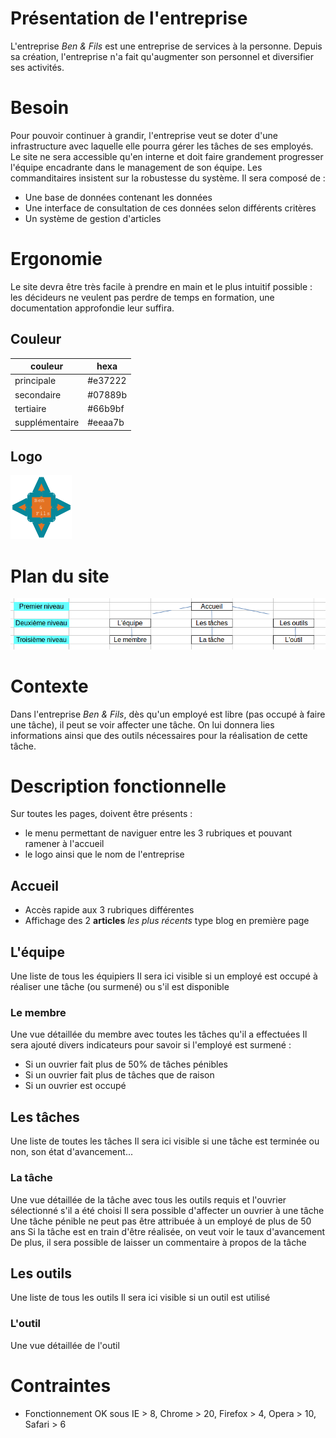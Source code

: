 # Présentation de l'entreprise

L'entreprise _Ben & Fils_ est une entreprise de services à la personne.
Depuis sa création, l'entreprise n'a fait qu'augmenter son personnel et diversifier ses activités.

# Besoin

Pour pouvoir continuer à grandir, l'entreprise veut se doter d'une infrastructure avec laquelle elle pourra gérer les tâches de ses employés.
Le site ne sera accessible qu'en interne et doit faire grandement progresser l'équipe encadrante dans le management de son équipe.
Les commanditaires insistent sur la robustesse du système.
Il sera composé de :
* Une base de données contenant les données
* Une interface de consultation de ces données selon différents critères
* Un système de gestion d'articles

# Ergonomie

Le site devra être très facile à prendre en main et le plus intuitif possible : les décideurs ne veulent pas perdre de temps en formation, une documentation approfondie leur suffira.

## Couleur

couleur | hexa
--- | ---
principale | #e37222
secondaire | #07889b
tertiaire | #66b9bf
supplémentaire | #eeaa7b

## Logo

![logo](logo.png)

# Plan du site

![arborescence](arborescence.png)

# Contexte

Dans l'entreprise _Ben & Fils_, dès qu'un employé est libre (pas occupé à faire une tâche), il peut se voir affecter une tâche.
On lui donnera lies informations ainsi que des outils nécessaires pour la réalisation de cette tâche.

# Description fonctionnelle

Sur toutes les pages, doivent être présents :

* le menu permettant de naviguer entre les 3 rubriques et pouvant ramener à l'accueil
* le logo ainsi que le nom de l'entreprise

## Accueil

* Accès rapide aux 3 rubriques différentes
* Affichage des 2 **articles** *les plus récents* type blog en première page

## L'équipe

Une liste de tous les équipiers
Il sera ici visible si un employé est occupé à réaliser une tâche (ou surmené) ou s'il est disponible

### Le membre

Une vue détaillée du membre avec toutes les tâches qu'il a effectuées
Il sera ajouté divers indicateurs pour savoir si l'employé est surmené :
* Si un ouvrier fait plus de 50% de tâches pénibles
* Si un ouvrier fait plus de tâches que de raison
* Si un ouvrier est occupé

## Les tâches

Une liste de toutes les tâches
Il sera ici visible si une tâche est terminée ou non, son état d'avancement...

### La tâche

Une vue détaillée de la tâche avec tous les outils requis et l'ouvrier sélectionné s'il a été choisi
Il sera possible d'affecter un ouvrier à une tâche
Une tâche pénible ne peut pas être attribuée à un employé de plus de 50 ans
Si la tâche est en train d'être réalisée, on veut voir le taux d'avancement
De plus, il sera possible de laisser un commentaire à propos de la tâche

## Les outils

Une liste de tous les outils
Il sera ici visible si un outil est utilisé

### L'outil

Une vue détaillée de l'outil

# Contraintes

* Fonctionnement OK sous IE > 8, Chrome > 20, Firefox > 4, Opera > 10, Safari > 6
